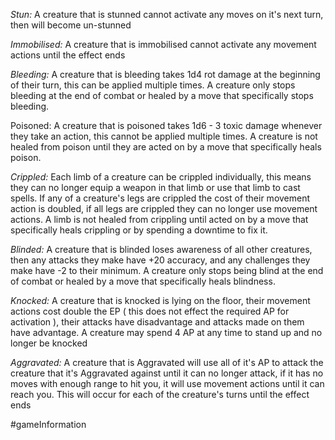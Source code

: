 *Stun:* A creature that is stunned cannot activate any moves on it's next turn, then will become un-stunned

*Immobilised:* A creature that is immobilised cannot activate any movement actions until the effect ends

*Bleeding:* A creature that is bleeding takes 1d4 rot damage at the beginning of their turn, this can be applied multiple times. A creature only stops bleeding at the end of combat or healed by a move that specifically stops bleeding.

Poisoned: A creature that is poisoned takes 1d6 - 3 toxic damage whenever they take an action, this cannot be applied multiple times. A creature is not healed from poison until they are acted on by a move that specifically heals poison.

*Crippled:* Each limb of a creature can be crippled individually, this means they can no longer equip a weapon in that limb or use that limb to cast spells. If any of a creature's legs are crippled the cost of their movement action is doubled, if all legs are crippled they can no longer use movement actions. A limb is not healed from crippling until acted on by a move that specifically heals crippling or by spending a downtime to fix it.

*Blinded:* A creature that is blinded loses awareness of all other creatures, then any attacks they make have +20 accuracy, and any challenges they make have -2 to their minimum. A creature only stops being blind at the end of combat or healed by a move that specifically heals blindness.

*Knocked:* A creature that is knocked is lying on the floor, their movement actions cost double the EP ( this does not effect the required AP for activation ), their attacks have disadvantage and attacks made on them have advantage. A creature may spend 4 AP at any time to stand up and no longer be knocked

*Aggravated:* A creature that is Aggravated will use all of it's AP to attack the creature that it's Aggravated against until it can no longer attack, if it has no moves with enough range to hit you, it will use movement actions until it can reach you. This will occur for each of the creature's turns until the effect ends

#gameInformation 